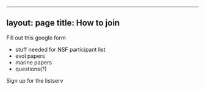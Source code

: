  ---
layout: page
title: How to join
---
 
Fill out this google form
 - stuff needed for NSF participant list
 - evol papers 
 - marine papers
 - questions(?)
 
Sign up for the listserv
 
 

